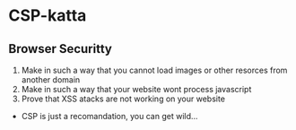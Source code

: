 # CSP-katta

## Browser Securitty

1. Make in such a way that you cannot load images or other resorces from another domain
1. Make in such a way that your website wont process javascript 
2. Prove that XSS atacks are not working on your website


* CSP is just a recomandation, you can get wild...